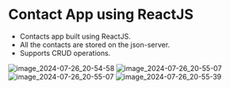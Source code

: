 # Contact App using ReactJS

- Contacts app built using ReactJS.
- All the contacts are stored on the json-server.
- Supports CRUD operations.

![image_2024-07-26_20-54-58](https://github.com/user-attachments/assets/8b0769af-0ced-43f6-a600-11b73721872f)
![image_2024-07-26_20-55-07](https://github.com/user-attachments/assets/3b8f6272-ef16-45a4-848a-d662e16c5eb2)
![image_2024-07-26_20-55-07](https://github.com/user-attachments/assets/dcbc346b-e0eb-4779-b19c-7fcbaadf2e44)
![image_2024-07-26_20-55-39](https://github.com/user-attachments/assets/72ff328f-3acc-4be2-849c-cb62b416b548)
